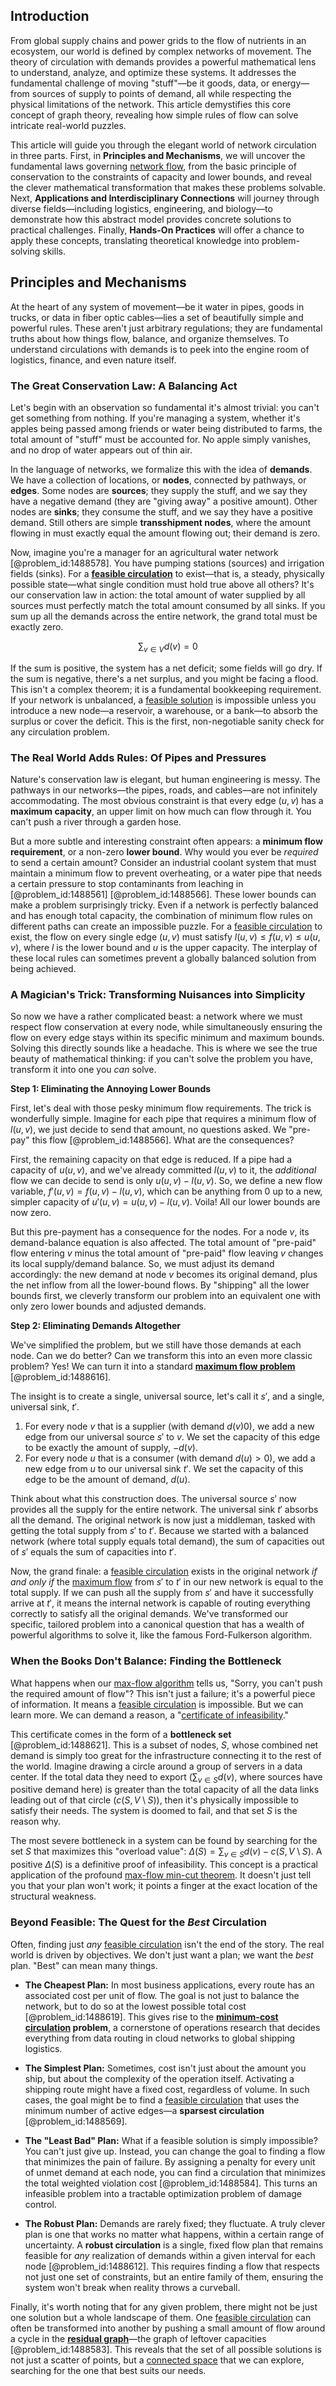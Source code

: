 ## Introduction
From global supply chains and power grids to the flow of nutrients in an ecosystem, our world is defined by complex networks of movement. The theory of circulation with demands provides a powerful mathematical lens to understand, analyze, and optimize these systems. It addresses the fundamental challenge of moving "stuff"—be it goods, data, or energy—from sources of supply to points of demand, all while respecting the physical limitations of the network. This article demystifies this core concept of graph theory, revealing how simple rules of flow can solve intricate real-world puzzles.

This article will guide you through the elegant world of network circulation in three parts. First, in **Principles and Mechanisms**, we will uncover the fundamental laws governing [network flow](@article_id:270965), from the basic principle of conservation to the constraints of capacity and lower bounds, and reveal the clever mathematical transformation that makes these problems solvable. Next, **Applications and Interdisciplinary Connections** will journey through diverse fields—including logistics, engineering, and biology—to demonstrate how this abstract model provides concrete solutions to practical challenges. Finally, **Hands-On Practices** will offer a chance to apply these concepts, translating theoretical knowledge into problem-solving skills.

## Principles and Mechanisms

At the heart of any system of movement—be it water in pipes, goods in trucks, or data in fiber optic cables—lies a set of beautifully simple and powerful rules. These aren't just arbitrary regulations; they are fundamental truths about how things flow, balance, and organize themselves. To understand circulations with demands is to peek into the engine room of logistics, finance, and even nature itself.

### The Great Conservation Law: A Balancing Act

Let's begin with an observation so fundamental it's almost trivial: you can't get something from nothing. If you're managing a system, whether it's apples being passed among friends or water being distributed to farms, the total amount of "stuff" must be accounted for. No apple simply vanishes, and no drop of water appears out of thin air.

In the language of networks, we formalize this with the idea of **demands**. We have a collection of locations, or **nodes**, connected by pathways, or **edges**. Some nodes are **sources**; they supply the stuff, and we say they have a negative demand (they are "giving away" a positive amount). Other nodes are **sinks**; they consume the stuff, and we say they have a positive demand. Still others are simple **transshipment nodes**, where the amount flowing in must exactly equal the amount flowing out; their demand is zero.

Now, imagine you're a manager for an agricultural water network [@problem_id:1488578]. You have pumping stations (sources) and irrigation fields (sinks). For a **[feasible circulation](@article_id:271475)** to exist—that is, a steady, physically possible state—what single condition must hold true above all others? It's our conservation law in action: the total amount of water supplied by all sources must perfectly match the total amount consumed by all sinks. If you sum up all the demands across the entire network, the grand total must be exactly zero.

$$ \sum_{v \in V} d(v) = 0 $$

If the sum is positive, the system has a net deficit; some fields will go dry. If the sum is negative, there's a net surplus, and you might be facing a flood. This isn't a complex theorem; it is a fundamental bookkeeping requirement. If your network is unbalanced, a [feasible solution](@article_id:634289) is impossible unless you introduce a new node—a reservoir, a warehouse, or a bank—to absorb the surplus or cover the deficit. This is the first, non-negotiable sanity check for any circulation problem.

### The Real World Adds Rules: Of Pipes and Pressures

Nature's conservation law is elegant, but human engineering is messy. The pathways in our networks—the pipes, roads, and cables—are not infinitely accommodating. The most obvious constraint is that every edge $(u,v)$ has a **maximum capacity**, an upper limit on how much can flow through it. You can't push a river through a garden hose.

But a more subtle and interesting constraint often appears: a **minimum flow requirement**, or a non-zero **lower bound**. Why would you ever be *required* to send a certain amount? Consider an industrial coolant system that must maintain a minimum flow to prevent overheating, or a water pipe that needs a certain pressure to stop contaminants from leaching in [@problem_id:1488561] [@problem_id:1488566]. These lower bounds can make a problem surprisingly tricky. Even if a network is perfectly balanced and has enough total capacity, the combination of minimum flow rules on different paths can create an impossible puzzle. For a [feasible circulation](@article_id:271475) to exist, the flow on every single edge $(u,v)$ must satisfy $l(u,v) \le f(u,v) \le u(u,v)$, where $l$ is the lower bound and $u$ is the upper capacity. The interplay of these local rules can sometimes prevent a globally balanced solution from being achieved.

### A Magician's Trick: Transforming Nuisances into Simplicity

So now we have a rather complicated beast: a network where we must respect flow conservation at every node, while simultaneously ensuring the flow on every edge stays within its specific minimum and maximum bounds. Solving this directly sounds like a headache. This is where we see the true beauty of mathematical thinking: if you can't solve the problem you have, transform it into one you *can* solve.

**Step 1: Eliminating the Annoying Lower Bounds**

First, let's deal with those pesky minimum flow requirements. The trick is wonderfully simple. Imagine for each pipe that requires a minimum flow of $l(u,v)$, we just decide to send that amount, no questions asked. We "pre-pay" this flow [@problem_id:1488566]. What are the consequences?

First, the remaining capacity on that edge is reduced. If a pipe had a capacity of $u(u,v)$, and we've already committed $l(u,v)$ to it, the *additional* flow we can decide to send is only $u(u,v) - l(u,v)$. So, we define a new flow variable, $f'(u,v) = f(u,v) - l(u,v)$, which can be anything from $0$ up to a new, simpler capacity of $u'(u,v) = u(u,v) - l(u,v)$. Voila! All our lower bounds are now zero.

But this pre-payment has a consequence for the nodes. For a node $v$, its demand-balance equation is also affected. The total amount of "pre-paid" flow entering $v$ minus the total amount of "pre-paid" flow leaving $v$ changes its local supply/demand balance. So, we must adjust its demand accordingly: the new demand at node $v$ becomes its original demand, plus the net inflow from all the lower-bound flows. By "shipping" all the lower bounds first, we cleverly transform our problem into an equivalent one with only zero lower bounds and adjusted demands.

**Step 2: Eliminating Demands Altogether**

We've simplified the problem, but we still have those demands at each node. Can we do better? Can we transform this into an even more classic problem? Yes! We can turn it into a standard **[maximum flow problem](@article_id:272145)** [@problem_id:1488616].

The insight is to create a single, universal source, let's call it $s'$, and a single, universal sink, $t'$.
1.  For every node $v$ that is a supplier (with demand $d(v)  0$), we add a new edge from our universal source $s'$ to $v$. We set the capacity of this edge to be exactly the amount of supply, $-d(v)$.
2.  For every node $u$ that is a consumer (with demand $d(u) > 0$), we add a new edge from $u$ to our universal sink $t'$. We set the capacity of this edge to be the amount of demand, $d(u)$.

Think about what this construction does. The universal source $s'$ now provides all the supply for the entire network. The universal sink $t'$ absorbs all the demand. The original network is now just a middleman, tasked with getting the total supply from $s'$ to $t'$. Because we started with a balanced network (where total supply equals total demand), the sum of capacities out of $s'$ equals the sum of capacities into $t'$.

Now, the grand finale: a [feasible circulation](@article_id:271475) exists in the original network *if and only if* the [maximum flow](@article_id:177715) from $s'$ to $t'$ in our new network is equal to the total supply. If we can push all the supply from $s'$ and have it successfully arrive at $t'$, it means the internal network is capable of routing everything correctly to satisfy all the original demands. We've transformed our specific, tailored problem into a canonical question that has a wealth of powerful algorithms to solve it, like the famous Ford-Fulkerson algorithm.

### When the Books Don't Balance: Finding the Bottleneck

What happens when our [max-flow algorithm](@article_id:634159) tells us, "Sorry, you can't push the required amount of flow"? This isn't just a failure; it's a powerful piece of information. It means a [feasible circulation](@article_id:271475) is impossible. But we can learn more. We can demand a reason, a "[certificate of infeasibility](@article_id:634875)."

This certificate comes in the form of a **bottleneck set** [@problem_id:1488621]. This is a subset of nodes, $S$, whose combined net demand is simply too great for the infrastructure connecting it to the rest of the world. Imagine drawing a circle around a group of servers in a data center. If the total data they need to export ($\sum_{v \in S} d(v)$, where sources have positive demand here) is greater than the total capacity of all the data links leading out of that circle ($c(S, V \setminus S)$), then it's physically impossible to satisfy their needs. The system is doomed to fail, and that set $S$ is the reason why.

The most severe bottleneck in a system can be found by searching for the set $S$ that maximizes this "overload value": $\Delta(S) = \sum_{v \in S} d(v) - c(S, V \setminus S)$. A positive $\Delta(S)$ is a definitive proof of infeasibility. This concept is a practical application of the profound [max-flow min-cut theorem](@article_id:149965). It doesn't just tell you that your plan won't work; it points a finger at the exact location of the structural weakness.

### Beyond Feasible: The Quest for the *Best* Circulation

Often, finding just *any* [feasible circulation](@article_id:271475) isn't the end of the story. The real world is driven by objectives. We don't just want a plan; we want the *best* plan. "Best" can mean many things.

*   **The Cheapest Plan:** In most business applications, every route has an associated cost per unit of flow. The goal is not just to balance the network, but to do so at the lowest possible total cost [@problem_id:1488619]. This gives rise to the **[minimum-cost circulation](@article_id:263524) problem**, a cornerstone of operations research that decides everything from data routing in cloud networks to global shipping logistics.

*   **The Simplest Plan:** Sometimes, cost isn't just about the amount you ship, but about the complexity of the operation itself. Activating a shipping route might have a fixed cost, regardless of volume. In such cases, the goal might be to find a [feasible circulation](@article_id:271475) that uses the minimum number of active edges—a **sparsest circulation** [@problem_id:1488569].

*   **The "Least Bad" Plan:** What if a feasible solution is simply impossible? You can't just give up. Instead, you can change the goal to finding a flow that minimizes the pain of failure. By assigning a penalty for every unit of unmet demand at each node, you can find a circulation that minimizes the total weighted violation cost [@problem_id:1488584]. This turns an infeasible problem into a tractable optimization problem of damage control.

*   **The Robust Plan:** Demands are rarely fixed; they fluctuate. A truly clever plan is one that works no matter what happens, within a certain range of uncertainty. A **robust circulation** is a single, fixed flow plan that remains feasible for *any* realization of demands within a given interval for each node [@problem_id:1488612]. This requires finding a flow that respects not just one set of constraints, but an entire family of them, ensuring the system won't break when reality throws a curveball.

Finally, it's worth noting that for any given problem, there might not be just one solution but a whole landscape of them. One [feasible circulation](@article_id:271475) can often be transformed into another by pushing a small amount of flow around a cycle in the **[residual graph](@article_id:272602)**—the graph of leftover capacities [@problem_id:1488583]. This reveals that the set of all possible solutions is not just a scatter of points, but a [connected space](@article_id:152650) that we can explore, searching for the one that best suits our needs.